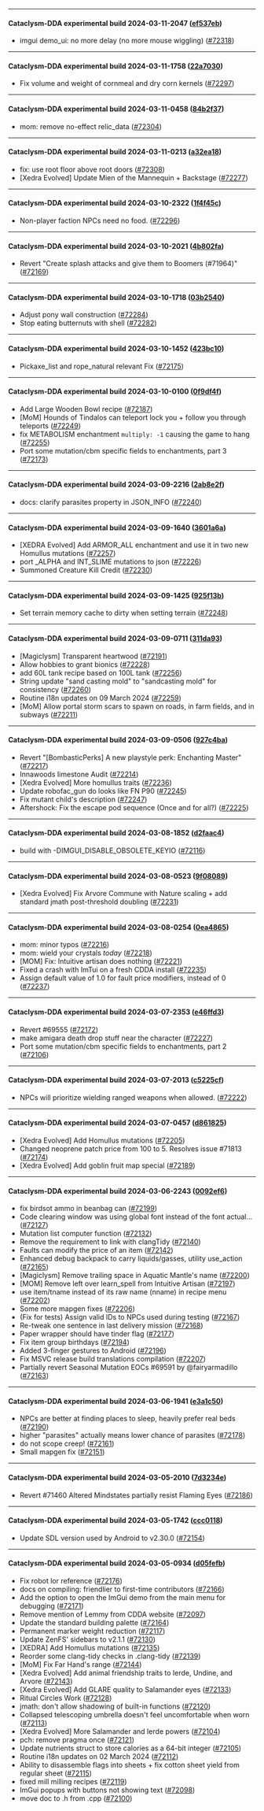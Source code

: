 
---

#### Cataclysm-DDA experimental build 2024-03-11-2047 ([ef537eb](https://github.com/CleverRaven/Cataclysm-DDA/releases/tag/cdda-experimental-2024-03-11-2047))

* imgui demo_ui: no more delay (no more mouse wiggling) ([#72318](https://github.com/CleverRaven/Cataclysm-DDA/pull/72318))

---

#### Cataclysm-DDA experimental build 2024-03-11-1758 ([22a7030](https://github.com/CleverRaven/Cataclysm-DDA/releases/tag/cdda-experimental-2024-03-11-1758))

* Fix volume and weight of cornmeal and dry corn kernels ([#72297](https://github.com/CleverRaven/Cataclysm-DDA/pull/72297))

---

#### Cataclysm-DDA experimental build 2024-03-11-0458 ([84b2f37](https://github.com/CleverRaven/Cataclysm-DDA/releases/tag/cdda-experimental-2024-03-11-0458))

* mom: remove no-effect relic_data ([#72304](https://github.com/CleverRaven/Cataclysm-DDA/pull/72304))

---

#### Cataclysm-DDA experimental build 2024-03-11-0213 ([a32ea18](https://github.com/CleverRaven/Cataclysm-DDA/releases/tag/cdda-experimental-2024-03-11-0213))

* fix: use root floor above root doors ([#72308](https://github.com/CleverRaven/Cataclysm-DDA/pull/72308))
* [Xedra Evolved] Update Mien of the Mannequin + Backstage ([#72277](https://github.com/CleverRaven/Cataclysm-DDA/pull/72277))

---

#### Cataclysm-DDA experimental build 2024-03-10-2322 ([1f4f45c](https://github.com/CleverRaven/Cataclysm-DDA/releases/tag/cdda-experimental-2024-03-10-2322))

* Non-player faction NPCs need no food. ([#72296](https://github.com/CleverRaven/Cataclysm-DDA/pull/72296))

---

#### Cataclysm-DDA experimental build 2024-03-10-2021 ([4b802fa](https://github.com/CleverRaven/Cataclysm-DDA/releases/tag/cdda-experimental-2024-03-10-2021))

* Revert "Create splash attacks and give them to Boomers (#71964)" ([#72169](https://github.com/CleverRaven/Cataclysm-DDA/pull/72169))

---

#### Cataclysm-DDA experimental build 2024-03-10-1718 ([03b2540](https://github.com/CleverRaven/Cataclysm-DDA/releases/tag/cdda-experimental-2024-03-10-1718))

* Adjust pony wall construction ([#72284](https://github.com/CleverRaven/Cataclysm-DDA/pull/72284))
* Stop eating butternuts with shell ([#72282](https://github.com/CleverRaven/Cataclysm-DDA/pull/72282))

---

#### Cataclysm-DDA experimental build 2024-03-10-1452 ([423bc10](https://github.com/CleverRaven/Cataclysm-DDA/releases/tag/cdda-experimental-2024-03-10-1452))

* Pickaxe_list and rope_natural relevant Fix ([#72175](https://github.com/CleverRaven/Cataclysm-DDA/pull/72175))

---

#### Cataclysm-DDA experimental build 2024-03-10-0100 ([0f9df4f](https://github.com/CleverRaven/Cataclysm-DDA/releases/tag/cdda-experimental-2024-03-10-0100))

* Add Large Wooden Bowl recipe  ([#72187](https://github.com/CleverRaven/Cataclysm-DDA/pull/72187))
* [MoM] Hounds of Tindalos can teleport lock you + follow you through teleports ([#72249](https://github.com/CleverRaven/Cataclysm-DDA/pull/72249))
* fix METABOLISM enchantment `multiply: -1` causing the game to hang ([#72255](https://github.com/CleverRaven/Cataclysm-DDA/pull/72255))
* Port some mutation/cbm specific fields to enchantments, part 3 ([#72173](https://github.com/CleverRaven/Cataclysm-DDA/pull/72173))

---

#### Cataclysm-DDA experimental build 2024-03-09-2216 ([2ab8e2f](https://github.com/CleverRaven/Cataclysm-DDA/releases/tag/cdda-experimental-2024-03-09-2216))

* docs: clarify parasites property in JSON_INFO ([#72240](https://github.com/CleverRaven/Cataclysm-DDA/pull/72240))

---

#### Cataclysm-DDA experimental build 2024-03-09-1640 ([3601a6a](https://github.com/CleverRaven/Cataclysm-DDA/releases/tag/cdda-experimental-2024-03-09-1640))

* [XEDRA Evolved] Add ARMOR_ALL enchantment and use it in two new Homullus mutations ([#72257](https://github.com/CleverRaven/Cataclysm-DDA/pull/72257))
* port _ALPHA and INT_SLIME mutations to json ([#72226](https://github.com/CleverRaven/Cataclysm-DDA/pull/72226))
* Summoned Creature Kill Credit ([#72230](https://github.com/CleverRaven/Cataclysm-DDA/pull/72230))

---

#### Cataclysm-DDA experimental build 2024-03-09-1425 ([925f13b](https://github.com/CleverRaven/Cataclysm-DDA/releases/tag/cdda-experimental-2024-03-09-1425))

* Set terrain memory cache to dirty when setting terrain ([#72248](https://github.com/CleverRaven/Cataclysm-DDA/pull/72248))

---

#### Cataclysm-DDA experimental build 2024-03-09-0711 ([311da93](https://github.com/CleverRaven/Cataclysm-DDA/releases/tag/cdda-experimental-2024-03-09-0711))

* [Magiclysm] Transparent heartwood ([#72191](https://github.com/CleverRaven/Cataclysm-DDA/pull/72191))
* Allow hobbies to grant bionics ([#72228](https://github.com/CleverRaven/Cataclysm-DDA/pull/72228))
* add 60L tank recipe based on 100L tank ([#72256](https://github.com/CleverRaven/Cataclysm-DDA/pull/72256))
* String update "sand casting mold" to "sandcasting mold" for consistency ([#72260](https://github.com/CleverRaven/Cataclysm-DDA/pull/72260))
* Routine i18n updates on 09 March 2024 ([#72259](https://github.com/CleverRaven/Cataclysm-DDA/pull/72259))
* [MoM] Allow portal storm scars to spawn on roads, in farm fields, and in subways ([#72211](https://github.com/CleverRaven/Cataclysm-DDA/pull/72211))

---

#### Cataclysm-DDA experimental build 2024-03-09-0506 ([927c4ba](https://github.com/CleverRaven/Cataclysm-DDA/releases/tag/cdda-experimental-2024-03-09-0506))

* Revert "[BombasticPerks] A new playstyle perk: Enchanting Master" ([#72217](https://github.com/CleverRaven/Cataclysm-DDA/pull/72217))
* Innawoods Iimestone Audit ([#72214](https://github.com/CleverRaven/Cataclysm-DDA/pull/72214))
* [Xedra Evolved] More homullus traits ([#72236](https://github.com/CleverRaven/Cataclysm-DDA/pull/72236))
* Update robofac_gun do looks like FN P90 ([#72245](https://github.com/CleverRaven/Cataclysm-DDA/pull/72245))
* Fix mutant child's description ([#72247](https://github.com/CleverRaven/Cataclysm-DDA/pull/72247))
* Aftershock: Fix the escape pod sequence (Once and for all?) ([#72225](https://github.com/CleverRaven/Cataclysm-DDA/pull/72225))

---

#### Cataclysm-DDA experimental build 2024-03-08-1852 ([d2faac4](https://github.com/CleverRaven/Cataclysm-DDA/releases/tag/cdda-experimental-2024-03-08-1852))

* build with -DIMGUI_DISABLE_OBSOLETE_KEYIO ([#72116](https://github.com/CleverRaven/Cataclysm-DDA/pull/72116))

---

#### Cataclysm-DDA experimental build 2024-03-08-0523 ([9f08089](https://github.com/CleverRaven/Cataclysm-DDA/releases/tag/cdda-experimental-2024-03-08-0523))

* [Xedra Evolved] Fix Arvore Commune with Nature scaling + add standard jmath post-threshold doubling ([#72231](https://github.com/CleverRaven/Cataclysm-DDA/pull/72231))

---

#### Cataclysm-DDA experimental build 2024-03-08-0254 ([0ea4865](https://github.com/CleverRaven/Cataclysm-DDA/releases/tag/cdda-experimental-2024-03-08-0254))

* mom: minor typos ([#72216](https://github.com/CleverRaven/Cataclysm-DDA/pull/72216))
* mom: wield your crystals *today* ([#72218](https://github.com/CleverRaven/Cataclysm-DDA/pull/72218))
* [MOM] Fix: Intuitive artisan does nothing ([#72221](https://github.com/CleverRaven/Cataclysm-DDA/pull/72221))
* Fixed a crash with ImTui on a fresh CDDA install ([#72235](https://github.com/CleverRaven/Cataclysm-DDA/pull/72235))
* Assign default value of 1.0 for fault price modifiers, instead of 0 ([#72237](https://github.com/CleverRaven/Cataclysm-DDA/pull/72237))

---

#### Cataclysm-DDA experimental build 2024-03-07-2353 ([e46ffd3](https://github.com/CleverRaven/Cataclysm-DDA/releases/tag/cdda-experimental-2024-03-07-2353))

* Revert #69555 ([#72172](https://github.com/CleverRaven/Cataclysm-DDA/pull/72172))
* make amigara death drop stuff near the character ([#72227](https://github.com/CleverRaven/Cataclysm-DDA/pull/72227))
* Port some mutation/cbm specific fields to enchantments, part 2 ([#72106](https://github.com/CleverRaven/Cataclysm-DDA/pull/72106))

---

#### Cataclysm-DDA experimental build 2024-03-07-2013 ([c5225cf](https://github.com/CleverRaven/Cataclysm-DDA/releases/tag/cdda-experimental-2024-03-07-2013))

* NPCs will  prioritize wielding ranged weapons when allowed. ([#72222](https://github.com/CleverRaven/Cataclysm-DDA/pull/72222))

---

#### Cataclysm-DDA experimental build 2024-03-07-0457 ([d861825](https://github.com/CleverRaven/Cataclysm-DDA/releases/tag/cdda-experimental-2024-03-07-0457))

* [Xedra Evolved] Add Homullus mutations ([#72205](https://github.com/CleverRaven/Cataclysm-DDA/pull/72205))
* Changed neoprene patch price from 100 to 5. Resolves issue #71813 ([#72174](https://github.com/CleverRaven/Cataclysm-DDA/pull/72174))
* [Xedra Evolved] Add goblin fruit map special ([#72189](https://github.com/CleverRaven/Cataclysm-DDA/pull/72189))

---

#### Cataclysm-DDA experimental build 2024-03-06-2243 ([0092ef6](https://github.com/CleverRaven/Cataclysm-DDA/releases/tag/cdda-experimental-2024-03-06-2243))

* fix birdsot ammo in beanbag can ([#72199](https://github.com/CleverRaven/Cataclysm-DDA/pull/72199))
* Code clearing window was using global font instead of the font actual… ([#72127](https://github.com/CleverRaven/Cataclysm-DDA/pull/72127))
* Mutation list computer function ([#72132](https://github.com/CleverRaven/Cataclysm-DDA/pull/72132))
* Remove the requirement to link with clangTidy ([#72140](https://github.com/CleverRaven/Cataclysm-DDA/pull/72140))
* Faults can modify the price of an item ([#72142](https://github.com/CleverRaven/Cataclysm-DDA/pull/72142))
* Enhanced debug backpack to carry liquids/gasses, utility use_action ([#72165](https://github.com/CleverRaven/Cataclysm-DDA/pull/72165))
* [Magiclysm] Remove trailing space in Aquatic Mantle's name ([#72200](https://github.com/CleverRaven/Cataclysm-DDA/pull/72200))
* [MOM] Remove left over learn_spell from Intuitive Artisan ([#72197](https://github.com/CleverRaven/Cataclysm-DDA/pull/72197))
* use item/tname instead of its raw name (nname) in recipe menu ([#72202](https://github.com/CleverRaven/Cataclysm-DDA/pull/72202))
* Some more mapgen fixes ([#72206](https://github.com/CleverRaven/Cataclysm-DDA/pull/72206))
* (Fix for tests) Assign valid IDs to NPCs used during testing ([#72167](https://github.com/CleverRaven/Cataclysm-DDA/pull/72167))
* Re-tweak one sentence in last delivery mission  ([#72168](https://github.com/CleverRaven/Cataclysm-DDA/pull/72168))
* Paper wrapper should have tinder flag ([#72177](https://github.com/CleverRaven/Cataclysm-DDA/pull/72177))
* Fix item group birthdays ([#72194](https://github.com/CleverRaven/Cataclysm-DDA/pull/72194))
* Added 3-finger gestures to Android ([#72196](https://github.com/CleverRaven/Cataclysm-DDA/pull/72196))
* Fix MSVC release build translations compilation ([#72207](https://github.com/CleverRaven/Cataclysm-DDA/pull/72207))
* Partially revert Seasonal Mutation EOCs #69591 by @fairyarmadillo ([#72163](https://github.com/CleverRaven/Cataclysm-DDA/pull/72163))

---

#### Cataclysm-DDA experimental build 2024-03-06-1941 ([e3a1c50](https://github.com/CleverRaven/Cataclysm-DDA/releases/tag/cdda-experimental-2024-03-06-1941))

* NPCs are better at finding places to sleep, heavily prefer real beds ([#72190](https://github.com/CleverRaven/Cataclysm-DDA/pull/72190))
* higher "parasites" actually means lower chance of parasites ([#72178](https://github.com/CleverRaven/Cataclysm-DDA/pull/72178))
* do not scope creep! ([#72161](https://github.com/CleverRaven/Cataclysm-DDA/pull/72161))
* Small mapgen fix ([#72151](https://github.com/CleverRaven/Cataclysm-DDA/pull/72151))

---

#### Cataclysm-DDA experimental build 2024-03-05-2010 ([7d3234e](https://github.com/CleverRaven/Cataclysm-DDA/releases/tag/cdda-experimental-2024-03-05-2010))

* Revert #71460 Altered Mindstates partially resist Flaming Eyes ([#72186](https://github.com/CleverRaven/Cataclysm-DDA/pull/72186))

---

#### Cataclysm-DDA experimental build 2024-03-05-1742 ([ccc0118](https://github.com/CleverRaven/Cataclysm-DDA/releases/tag/cdda-experimental-2024-03-05-1742))

* Update SDL version used by Android to v2.30.0 ([#72154](https://github.com/CleverRaven/Cataclysm-DDA/pull/72154))

---

#### Cataclysm-DDA experimental build 2024-03-05-0934 ([d05fefb](https://github.com/CleverRaven/Cataclysm-DDA/releases/tag/cdda-experimental-2024-03-05-0934))

* Fix robot lor reference ([#72176](https://github.com/CleverRaven/Cataclysm-DDA/pull/72176))
* docs on compiling: friendlier to first-time contributors ([#72166](https://github.com/CleverRaven/Cataclysm-DDA/pull/72166))
* Add the option to open the ImGui demo from the main menu for debugging ([#72171](https://github.com/CleverRaven/Cataclysm-DDA/pull/72171))
* Remove mention of Lemmy from CDDA website ([#72097](https://github.com/CleverRaven/Cataclysm-DDA/pull/72097))
* Update the standard building palette ([#72164](https://github.com/CleverRaven/Cataclysm-DDA/pull/72164))
* Permanent marker weight reduction ([#72117](https://github.com/CleverRaven/Cataclysm-DDA/pull/72117))
* Update ZenFS' sidebars to v2.1.1 ([#72130](https://github.com/CleverRaven/Cataclysm-DDA/pull/72130))
* [XEDRA] Add Homullus mutations ([#72135](https://github.com/CleverRaven/Cataclysm-DDA/pull/72135))
* Reorder some clang-tidy checks in .clang-tidy ([#72139](https://github.com/CleverRaven/Cataclysm-DDA/pull/72139))
* [MoM] Fix Far Hand's range ([#72144](https://github.com/CleverRaven/Cataclysm-DDA/pull/72144))
* [Xedra Evolved] Add animal friendship traits to Ierde, Undine, and Arvore ([#72143](https://github.com/CleverRaven/Cataclysm-DDA/pull/72143))
* [Xedra Evolved] Add GLARE quality to Salamander eyes ([#72133](https://github.com/CleverRaven/Cataclysm-DDA/pull/72133))
* Ritual Circles Work ([#72128](https://github.com/CleverRaven/Cataclysm-DDA/pull/72128))
* jmath: don't allow shadowing of built-in functions ([#72120](https://github.com/CleverRaven/Cataclysm-DDA/pull/72120))
* Collapsed telescoping umbrella doesn't feel uncomfortable when worn ([#72113](https://github.com/CleverRaven/Cataclysm-DDA/pull/72113))
* [Xedra Evolved] More Salamander and Ierde powers ([#72104](https://github.com/CleverRaven/Cataclysm-DDA/pull/72104))
* pch: remove pragma once ([#72121](https://github.com/CleverRaven/Cataclysm-DDA/pull/72121))
* Update nutrients struct to store calories as a 64-bit integer ([#72105](https://github.com/CleverRaven/Cataclysm-DDA/pull/72105))
* Routine i18n updates on 02 March 2024 ([#72112](https://github.com/CleverRaven/Cataclysm-DDA/pull/72112))
* Ability to disassemble flags into sheets + fix cotton sheet yield from regular sheet ([#72115](https://github.com/CleverRaven/Cataclysm-DDA/pull/72115))
* fixed mill milling recipes ([#72119](https://github.com/CleverRaven/Cataclysm-DDA/pull/72119))
* ImGui popups with buttons not showing text ([#72098](https://github.com/CleverRaven/Cataclysm-DDA/pull/72098))
* move doc to .h from .cpp ([#72100](https://github.com/CleverRaven/Cataclysm-DDA/pull/72100))
